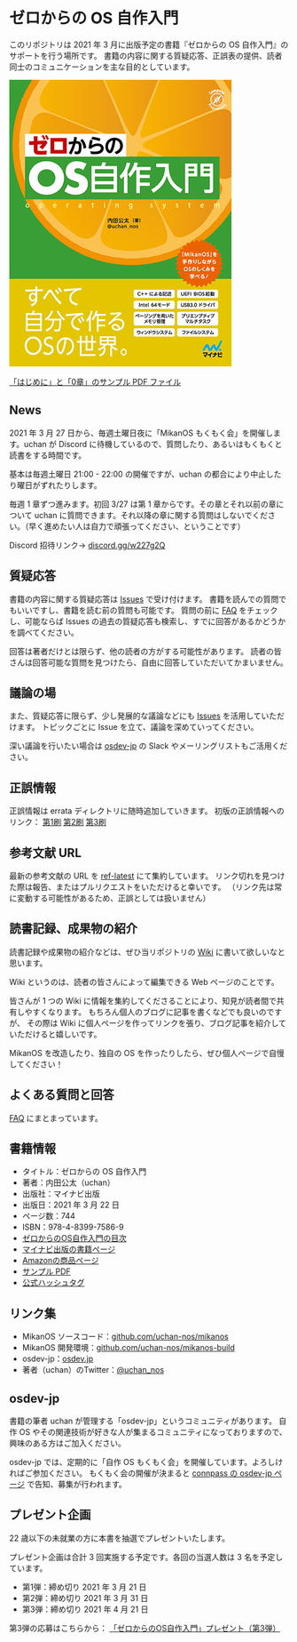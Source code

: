 # ゼロからの OS 自作入門

このリポジトリは 2021 年 3 月に出版予定の書籍『ゼロからの OS 自作入門』のサポートを行う場所です。
書籍の内容に関する質疑応答、正誤表の提供、読者同士のコミュニケーションを主な目的としています。

[![表紙画像](./book-cover-mini.png)](./book-cover.png)

[「はじめに」と「0章」のサンプル PDF ファイル](./book-sample.pdf)

## News

2021 年 3 月 27 日から、毎週土曜日夜に「MikanOS もくもく会」を開催します。uchan が Discord に待機しているので、質問したり、あるいはもくもくと読書をする時間です。

基本は毎週土曜日 21:00 - 22:00 の開催ですが、uchan の都合により中止したり曜日がずれたりします。

毎週 1 章ずつ進みます。初回 3/27 は第 1 章からです。その章とそれ以前の章について uchan に質問できます。それ以降の章に関する質問はしないでください。（早く進めたい人は自力で頑張ってください、ということです）

Discord 招待リンク→ [discord.gg/w227g2Q](https://discord.gg/w227g2Q)

## 質疑応答

書籍の内容に関する質疑応答は [Issues](https://github.com/uchan-nos/os-from-zero/issues) で受け付けます。
書籍を読んでの質問でもいいですし、書籍を読む前の質問も可能です。
質問の前に [FAQ](./faq.md) をチェックし、可能ならば Issues の過去の質疑応答も検索し、すでに回答があるかどうかを調べてください。

回答は著者だけとは限らず、他の読者の方がする可能性があります。
読者の皆さんは回答可能な質問を見つけたら、自由に回答していただいてかまいません。

## 議論の場

また、質疑応答に限らず、少し発展的な議論などにも [Issues](https://github.com/uchan-nos/os-from-zero/issues) を活用していただけます。
トピックごとに Issue を立て、議論を深めていってください。

深い議論を行いたい場合は [osdev-jp](https://osdev.jp/) の Slack やメーリングリストもご活用ください。

## 正誤情報

正誤情報は errata ディレクトリに随時追加していきます。
初版の正誤情報へのリンク： [第1刷](./errata/first_1suri.md) [第2刷](./errata/first_2suri.md) [第3刷](./errata/first_3suri.md)

## 参考文献 URL

最新の参考文献の URL を [ref-latest](./ref-latest.md) にて集約しています。
リンク切れを見つけた際は報告、またはプルリクエストをいただけると幸いです。
（リンク先は常に変動する可能性があるため、正誤としては扱いません）

## 読書記録、成果物の紹介

読書記録や成果物の紹介などは、ぜひ当リポジトリの [Wiki](https://github.com/uchan-nos/os-from-zero/wiki) に書いて欲しいなと思います。

Wiki というのは、読者の皆さんによって編集できる Web ページのことです。

皆さんが 1 つの Wiki に情報を集約してくださることにより、知見が読者間で共有しやすくなります。
もちろん個人のブログに記事を書くなどでも良いのですが、
その際は Wiki に個人ページを作ってリンクを張り、ブログ記事を紹介していただけると嬉しいです。

MikanOS を改造したり、独自の OS を作ったりしたら、ぜひ個人ページで自慢してください！

## よくある質問と回答

[FAQ](./faq.md) にまとまっています。

## 書籍情報

- タイトル：ゼロからの OS 自作入門
- 著者：内田公太（uchan）
- 出版社：マイナビ出版
- 出版日：2021 年 3 月 22 日
- ページ数：744
- ISBN：978-4-8399-7586-9
- [ゼロからのOS自作入門の目次](./toc.md)
- [マイナビ出版の書籍ページ](https://book.mynavi.jp/ec/products/detail/id=121220)
- [Amazonの商品ページ](https://amzn.to/2ZNwQtn)
- [サンプル PDF](./book-sample.pdf)
- [公式ハッシュタグ](https://twitter.com/hashtag/%E3%82%BC%E3%83%AD%E3%81%8B%E3%82%89%E3%81%AEOS%E8%87%AA%E4%BD%9C%E5%85%A5%E9%96%80)

## リンク集

- MikanOS ソースコード：[github.com/uchan-nos/mikanos](https://github.com/uchan-nos/mikanos)
- MikanOS 開発環境：[github.com/uchan-nos/mikanos-build](https://github.com/uchan-nos/mikanos-build)
- osdev-jp：[osdev.jp](https://osdev.jp/)
- 著者（uchan）のTwitter：[@uchan_nos](https://twitter.com/uchan_nos)

## osdev-jp

書籍の筆者 uchan が管理する「osdev-jp」というコミュニティがあります。
自作 OS やその関連技術が好きな人が集まるコミュニティになっておりますので、興味のある方はご加入ください。

osdev-jp では、定期的に「自作 OS もくもく会」を開催しています。よろしければご参加ください。
もくもく会の開催が決まると [connpass の osdev-jp ページ](https://osdev-jp.connpass.com/) で告知、募集が行われます。

## プレゼント企画

22 歳以下の未就業の方に本書を抽選でプレゼントいたします。

プレゼント企画は合計 3 回実施する予定です。各回の当選人数は 3 名を予定しています。
- 第1弾：締め切り 2021 年 3 月 21 日
- 第2弾：締め切り 2021 年 3 月 31 日
- 第3弾：締め切り 2021 年 4 月 21 日

第3弾の応募はこちらから： [「ゼロからのOS自作入門」プレゼント（第3弾）](https://docs.google.com/forms/d/e/1FAIpQLSdtn_43oqselsCWfd6quo39sUTblWAs6CMSIjdI96js2qU23A/viewform?usp=sf_link)
